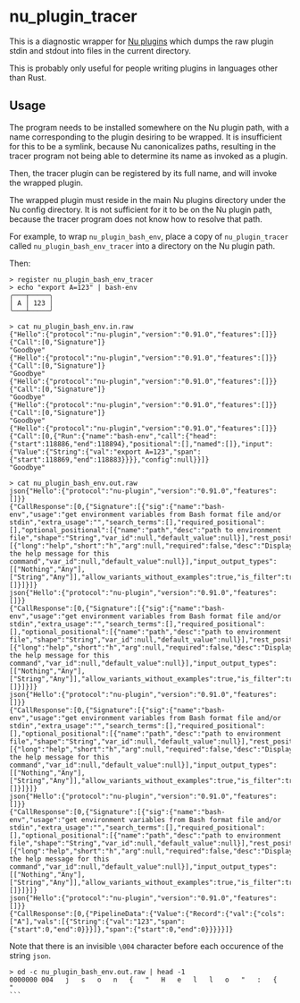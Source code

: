 # nu_plugin_tracer

This is a diagnostic wrapper for [Nu plugins](https://www.nushell.sh/book/plugins.html) which dumps the raw plugin stdin and stdout into files in the current directory.

This is probably only useful for people writing plugins in languages other than Rust.

## Usage

The program needs to be installed somewhere on the Nu plugin path, with a name corresponding to the plugin desiring to be wrapped.  It is insufficient for this to be a symlink, because Nu canonicalizes paths, resulting in the tracer program not being able to determine its name as invoked as a plugin.

Then, the tracer plugin can be registered by its full name, and will invoke the wrapped plugin.

The wrapped plugin must reside in the main Nu plugins directory under the Nu config directory.  It is not sufficient for it to be on the Nu plugin path, because the tracer program does not know how to resolve that path.

For example, to wrap `nu_plugin_bash_env`, place a copy of `nu_plugin_tracer` called `nu_plugin_bash_env_tracer` into a directory on the Nu plugin path.

Then:
```
> register nu_plugin_bash_env_tracer
> echo "export A=123" | bash-env
╭───┬─────╮
│ A │ 123 │
╰───┴─────╯

> cat nu_plugin_bash_env.in.raw
{"Hello":{"protocol":"nu-plugin","version":"0.91.0","features":[]}}
{"Call":[0,"Signature"]}
"Goodbye"
{"Hello":{"protocol":"nu-plugin","version":"0.91.0","features":[]}}
{"Call":[0,"Signature"]}
"Goodbye"
{"Hello":{"protocol":"nu-plugin","version":"0.91.0","features":[]}}
{"Call":[0,"Signature"]}
"Goodbye"
{"Hello":{"protocol":"nu-plugin","version":"0.91.0","features":[]}}
{"Call":[0,"Signature"]}
"Goodbye"
{"Hello":{"protocol":"nu-plugin","version":"0.91.0","features":[]}}
{"Call":[0,{"Run":{"name":"bash-env","call":{"head":{"start":118886,"end":118894},"positional":[],"named":[]},"input":{"Value":{"String":{"val":"export A=123","span":{"start":118869,"end":118883}}}},"config":null}}]}
"Goodbye"

> cat nu_plugin_bash_env.out.raw
json{"Hello":{"protocol":"nu-plugin","version":"0.91.0","features":[]}}
{"CallResponse":[0,{"Signature":[{"sig":{"name":"bash-env","usage":"get environment variables from Bash format file and/or stdin","extra_usage":"","search_terms":[],"required_positional":[],"optional_positional":[{"name":"path","desc":"path to environment file","shape":"String","var_id":null,"default_value":null}],"rest_positional":null,"named":[{"long":"help","short":"h","arg":null,"required":false,"desc":"Display the help message for this command","var_id":null,"default_value":null}],"input_output_types":[["Nothing","Any"],["String","Any"]],"allow_variants_without_examples":true,"is_filter":true,"creates_scope":false,"allows_unknown_args":false,"category":"Env"},"examples":[]}]}]}
json{"Hello":{"protocol":"nu-plugin","version":"0.91.0","features":[]}}
{"CallResponse":[0,{"Signature":[{"sig":{"name":"bash-env","usage":"get environment variables from Bash format file and/or stdin","extra_usage":"","search_terms":[],"required_positional":[],"optional_positional":[{"name":"path","desc":"path to environment file","shape":"String","var_id":null,"default_value":null}],"rest_positional":null,"named":[{"long":"help","short":"h","arg":null,"required":false,"desc":"Display the help message for this command","var_id":null,"default_value":null}],"input_output_types":[["Nothing","Any"],["String","Any"]],"allow_variants_without_examples":true,"is_filter":true,"creates_scope":false,"allows_unknown_args":false,"category":"Env"},"examples":[]}]}]}
json{"Hello":{"protocol":"nu-plugin","version":"0.91.0","features":[]}}
{"CallResponse":[0,{"Signature":[{"sig":{"name":"bash-env","usage":"get environment variables from Bash format file and/or stdin","extra_usage":"","search_terms":[],"required_positional":[],"optional_positional":[{"name":"path","desc":"path to environment file","shape":"String","var_id":null,"default_value":null}],"rest_positional":null,"named":[{"long":"help","short":"h","arg":null,"required":false,"desc":"Display the help message for this command","var_id":null,"default_value":null}],"input_output_types":[["Nothing","Any"],["String","Any"]],"allow_variants_without_examples":true,"is_filter":true,"creates_scope":false,"allows_unknown_args":false,"category":"Env"},"examples":[]}]}]}
json{"Hello":{"protocol":"nu-plugin","version":"0.91.0","features":[]}}
{"CallResponse":[0,{"Signature":[{"sig":{"name":"bash-env","usage":"get environment variables from Bash format file and/or stdin","extra_usage":"","search_terms":[],"required_positional":[],"optional_positional":[{"name":"path","desc":"path to environment file","shape":"String","var_id":null,"default_value":null}],"rest_positional":null,"named":[{"long":"help","short":"h","arg":null,"required":false,"desc":"Display the help message for this command","var_id":null,"default_value":null}],"input_output_types":[["Nothing","Any"],["String","Any"]],"allow_variants_without_examples":true,"is_filter":true,"creates_scope":false,"allows_unknown_args":false,"category":"Env"},"examples":[]}]}]}
json{"Hello":{"protocol":"nu-plugin","version":"0.91.0","features":[]}}
{"CallResponse":[0,{"PipelineData":{"Value":{"Record":{"val":{"cols":["A"],"vals":[{"String":{"val":"123","span":{"start":0,"end":0}}}]},"span":{"start":0,"end":0}}}}}]}
```

Note that there is an invisible `\004` character before each occurence of the string `json`.

````
> od -c nu_plugin_bash_env.out.raw | head -1
0000000 004   j   s   o   n   {   "   H   e   l   l   o   "   :   {   "
```
